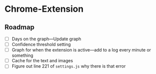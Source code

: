 # Chrome-Extension

## Roadmap

-   [ ] Days on the graph—Update graph
-   [ ] Confidence threshold setting
-   [ ] Graph for when the extension is active—add to a log every minute or something
-   [ ] Cache for the text and images
-   [ ] Figure out line 221 of `settings.js` why there is that error
